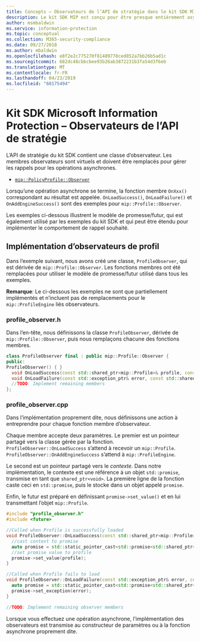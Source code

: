 ```yaml
---
title: Concepts – Observateurs de l’API de stratégie dans le kit SDK MIP
description: Le kit SDK MIP est conçu pour être presque entièrement asynchrone. Cet article vous aidera à comprendre comment des observateurs de l’API de stratégie sont implémentés et utilisés pour l’asynchronicité.
author: msmbaldwin
ms.service: information-protection
ms.topic: conceptual
ms.collection: M365-security-compliance
ms.date: 09/27/2018
ms.author: mbaldwin
ms.openlocfilehash: e8f2e2c775270f81489778ced852a7bb26b5ad1c
ms.sourcegitcommit: 682dc48cbbcbee93b26ab3872231b3fa54d3f6eb
ms.translationtype: MT
ms.contentlocale: fr-FR
ms.lasthandoff: 04/23/2019
ms.locfileid: "60175494"
---
```

# <a name="microsoft-information-protection-sdk---policy-api-observers"></a>Kit SDK Microsoft Information Protection – Observateurs de l’API de stratégie

L’API de stratégie du kit SDK contient une classe d’observateur. Les membres observateurs sont virtuels et doivent être remplacés pour gérer les rappels pour les opérations asynchrones.

- [`mip::PolicyProfile::Observer`](reference/class_mip_policyprofile_observer.md)

Lorsqu’une opération asynchrone se termine, la fonction membre `OnXxx()` correspondant au résultat est appelée. `OnLoadSuccess()`, `OnLoadFailure()` et `OnAddEngineSuccess()` sont des exemples pour `mip::Profile::Observer`.

Les exemples ci-dessous illustrent le modèle de promesse/futur, qui est également utilisé par les exemples du kit SDK et qui peut être étendu pour implémenter le comportement de rappel souhaité. 

## <a name="profile-observer-implementation"></a>Implémentation d’observateurs de profil

Dans l’exemple suivant, nous avons créé une classe, `ProfileObserver`, qui est dérivée de `mip::Profile::Observer`. Les fonctions membres ont été remplacées pour utiliser le modèle de promesse/futur utilisé dans tous les exemples.

**Remarque**: Le ci-dessous les exemples ne sont que partiellement implémentés et n’incluent pas de remplacements pour le `mip::ProfileEngine` liés observateurs.

### <a name="profileobserverh"></a>profile_observer.h

Dans l’en-tête, nous définissons la classe `ProfileObserver`, dérivée de `mip::Profile::Observer`, puis nous remplaçons chacune des fonctions membres.

```cpp
class ProfileObserver final : public mip::Profile::Observer {
public:
ProfileObserver() { }
  void OnLoadSuccess(const std::shared_ptr<mip::Profile>& profile, const std::shared_ptr<void>& context) override;
  void OnLoadFailure(const std::exception_ptr& error, const std::shared_ptr<void>& context) override;
  //TODO: Implement remaining members
};
```

### <a name="profileobservercpp"></a>profile_observer.cpp

Dans l’implémentation proprement dite, nous définissons une action à entreprendre pour chaque fonction membre d’observateur.

Chaque membre accepte deux paramètres. Le premier est un pointeur partagé vers la classe gérée par la fonction. `ProfileObserver::OnLoadSuccess` s’attend à recevoir un `mip::Profile`. `ProfileObserver::OnAddEngineSuccess` s’attend à `mip::ProfileEngine`.

Le second est un pointeur partagé vers le *contexte*. Dans notre implémentation, le contexte est une référence à un objet `std::promise`, transmise en tant que `shared_ptr<void>`. La première ligne de la fonction caste ceci en `std::promise`, puis le stocke dans un objet appelé `promise`.

Enfin, le futur est préparé en définissant `promise->set_value()` et en lui transmettant l’objet `mip::Profile`.

```cpp
#include "profile_observer.h"
#include <future>

//Called when Profile is successfully loaded
void ProfileObserver::OnLoadSuccess(const std::shared_ptr<mip::Profile>& profile, const std::shared_ptr<void>& context) {
  //cast context to promise
  auto promise = std::static_pointer_cast<std::promise<std::shared_ptr<mip::Profile>>>(context);
  //set promise value to profile
  promise->set_value(profile);
}

//Called when Profile fails to load
void ProfileObserver::OnLoadFailure(const std::exception_ptr& error, const std::shared_ptr<void>& context) {
  auto promise = std::static_pointer_cast<std::promise<std::shared_ptr<mip::Profile>>>(context);
  promise->set_exception(error);
}

//TODO: Implement remaining observer members
```

Lorsque vous effectuez une opération asynchrone, l’implémentation des observateurs est transmise au constructeur de paramètres ou à la fonction asynchrone proprement dite. 


